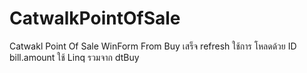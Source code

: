 # CatwalkPointOfSale
Catwakl Point Of Sale WinForm
From Buy เสร็จ
  refresh ใช้การ โหลดด้วย ID
  bill.amount ใช้ Linq รวมจาก dtBuy

